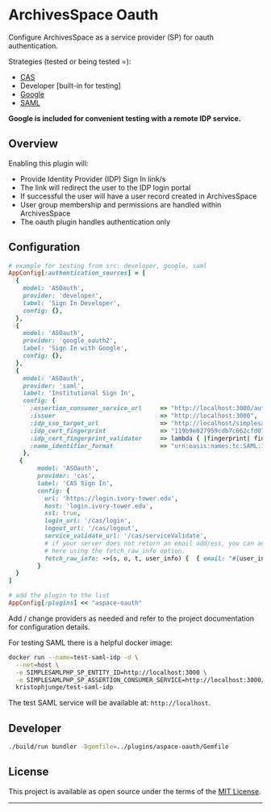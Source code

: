 # ArchivesSpace Oauth

Configure ArchivesSpace as a service provider (SP) for oauth authentication.

Strategies (tested or being tested =):

- [CAS](https://github.com/dlindahl/omniauth-cas)
- Developer [built-in for testing]
- [Google](https://github.com/zquestz/omniauth-google-oauth2)
- [SAML](https://github.com/omniauth/omniauth-saml)

__Google is included for convenient testing with a remote IDP service.__

## Overview

Enabling this plugin will:

- Provide Identity Provider (IDP) Sign In link/s
- The link will redirect the user to the IDP login portal
- If successful the user will have a user record created in ArchivesSpace
- User group membership and permissions are handled within ArchivesSpace
- The oauth plugin handles authentication only

## Configuration

```ruby
# example for testing from src: developer, google, saml
AppConfig[:authentication_sources] = [
  {
    model: 'ASOauth',
    provider: 'developer',
    label: 'Sign In Developer',
    config: {},
  },
  {
    model: 'ASOauth',
    provider: 'google_oauth2',
    label: 'Sign In with Google',
    config: {},
  },
  {
    model: 'ASOauth',
    provider: 'saml',
    label: 'Institutional Sign In',
    config: {
      :assertion_consumer_service_url     => "http://localhost:3000/auth/saml/callback",
      :issuer                             => "http://localhost:3000",
      :idp_sso_target_url                 => "http://localhost/simplesaml/saml2/idp/SSOService.php",
      :idp_cert_fingerprint               => "119b9e027959cdb7c662cfd075d9e2ef384e445f",
      :idp_cert_fingerprint_validator     => lambda { |fingerprint| fingerprint },
      :name_identifier_format             => "urn:oasis:names:tc:SAML:1.1:nameid-format:emailAddress",
    },
   {                                                                                                                                                                                 
        model: 'ASOauth',                                                                                                                                                           
        provider: 'cas',                                                                                                                                                            
        label: 'CAS Sign In',                                                                                                                                                        
        config: {                                                              
          url: 'https://login.ivory-tower.edu',                                                                                                                                             
          host: 'login.ivory-tower.edu',                                                                                                                                                    
          ssl: true,                                                                                                                                                                
          login_url: '/cas/login',                                                                                                                                                  
          logout_url: '/cas/logout',                                                                                                                                                
          service_validate_url: '/cas/serviceValidate',                                                                                                                             
          # if your server does not return an email address, you can add one
          # here using the fetch_raw_info option. 
          fetch_raw_info: ->(s, o, t, user_info) {  { email: "#{user_info['user']}@ivory-tower.edu" } } 
        }                                                                                                                                                                           
  }  
]

# add the plugin to the list
AppConfig[:plugins] << "aspace-oauth"
```

Add / change providers as needed and refer to the project documentation
for configuration details.

For testing SAML there is a helpful docker image:

```bash
docker run --name=test-saml-idp -d \
  --net=host \
  -e SIMPLESAMLPHP_SP_ENTITY_ID=http://localhost:3000 \
  -e SIMPLESAMLPHP_SP_ASSERTION_CONSUMER_SERVICE=http://localhost:3000/auth/saml/callback \
  kristophjunge/test-saml-idp
```

The test SAML service will be available at: `http://localhost`.

## Developer

```bash
./build/run bundler -Dgemfile=../plugins/aspace-oauth/Gemfile
```

## License

This project is available as open source under the terms of the [MIT License](http://opensource.org/licenses/MIT).

---
